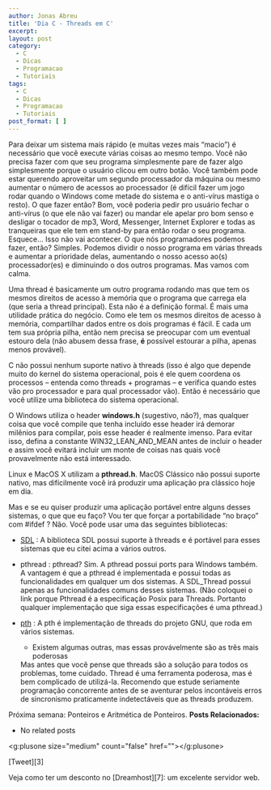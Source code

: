 ```yaml
---
author: Jonas Abreu
title: 'Dia C - Threads em C'
excerpt:
layout: post
category:
  - C
  - Dicas
  - Programacao
  - Tutoriais
tags:
  - C
  - Dicas
  - Programacao
  - Tutoriais
post_format: [ ]
---
```

Para deixar um sistema mais rápido (e muitas vezes mais “macio”) é necessário que você execute várias coisas ao mesmo tempo. Você não precisa fazer com que seu programa simplesmente pare de fazer algo simplesmente porque o usuário clicou em outro botão. Você também pode estar querendo aproveitar um segundo processador da máquina ou mesmo aumentar o número de acessos ao processador (é difícil fazer um jogo rodar quando o Windows come metade do sistema e o anti-vírus mastiga o resto). O que fazer então? Bom, você poderia pedir pro usuário fechar o anti-vírus (o que ele não vai fazer) ou mandar ele apelar pro bom senso e desligar o tocador de mp3, Word, Messenger, Internet Explorer e todas as tranqueiras que ele tem em stand-by para então rodar o seu programa. Esquece… Isso não vai acontecer. O que nós programadores podemos fazer, então? Simples. Podemos dividir o nosso programa em várias threads e aumentar a prioridade delas, aumentando o nosso acesso ao(s) processador(es) e diminuindo o dos outros programas. Mas vamos com calma.

Uma thread é basicamente um outro programa rodando mas que tem os mesmos direitos de acesso à memória que o programa que carrega ela (que seria a thread principal). Esta não é a definição formal. É mais uma utilidade prática do negócio. Como ele tem os mesmos direitos de acesso à memória, compartilhar dados entre os dois programas é fácil. E cada um tem sua própria pilha, então nem precisa se preocupar com um eventual estouro dela (não abusem dessa frase, **é** possível estourar a pilha, apenas menos provável).

C não possui nenhum suporte nativo à threads (isso é algo que depende muito do kernel do sistema operacional, pois é ele quem coordena os processos – entenda como threads + programas – e verifica quando estes vão pro processador e para qual processador vão). Então é necessário que você utilize uma biblioteca do sistema operacional.

O Windows utiliza o header **windows.h** (sugestivo, não?), mas qualquer coisa que você compile que tenha incluído esse header irá demorar milênios para compilar, pois esse header é realmente imenso. Para evitar isso, defina a constante WIN32\_LEAN\_AND_MEAN antes de incluir o header e assim você evitará incluir um monte de coisas nas quais você provavelmente não está interessado.

Linux e MacOS X utilizam a **pthread.h**. MacOS Clássico não possui suporte nativo, mas difícilmente você irá produzir uma aplicação pra clássico hoje em dia.

Mas e se eu quiser produzir uma aplicação portável entre alguns desses sistemas, o que que eu faço? Vou ter que forçar a portabilidade “no braço” com #ifdef ? Não. Você pode usar uma das seguintes bibliotecas:

*   [SDL][1] : A biblioteca SDL possui suporte à threads e é portável para esses sistemas que eu citei acima a vários outros.
*   pthread : pthread? Sim. A pthread possui ports para Windows também. A vantagem é que a pthread é implementada e possui todas as funcionalidades em qualquer um dos sistemas. A SDL_Thread possui apenas as funcionalidades comuns desses sistemas. (Não coloquei o link porque Pthread é a especificação Posix para Threads. Portanto qualquer implementação que siga essas especificações é uma pthread.)
*   [pth][2] : A pth é implementação de threads do projeto GNU, que roda em vários sistemas.</a> 
    *   Existem algumas outras, mas essas provávelmente são as três mais poderosas</ul> 
    Mas antes que você pense que threads são a solução para todos os problemas, tome cuidado. Thread é uma ferramenta poderosa, mas é bem complicado de utilizá-la. Recomendo que estude seriamente programação concorrente antes de se aventurar pelos incontáveis erros de sincronismo praticamente indetectáveis que as threads produzem.
    
    Próxima semana: Ponteiros e Aritmética de Ponteiros. 
    **Posts Relacionados:** 
    *   No related posts
    
    <g:plusone size="medium" count="false" href=""></g:plusone> 
    
    [Tweet][3] 
    
    
    
    
    

    Veja como ter um desconto no [Dreamhost][7]: um excelente servidor web.

 [1]: http://www.libsdl.org
 [2]: http://www.gnu.org/software/pth/





